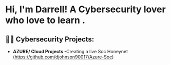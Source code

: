 <h1>Hi, I'm Darrell! A Cybersecurity lover who love to learn .

<h2>👨‍💻 Cybersecurity Projects:</h2>

- <b>AZURE/ Cloud Projects </b>
  -Creating a live Soc Honeynet (https://github.com/djohnson90017/Azure-Soc)





